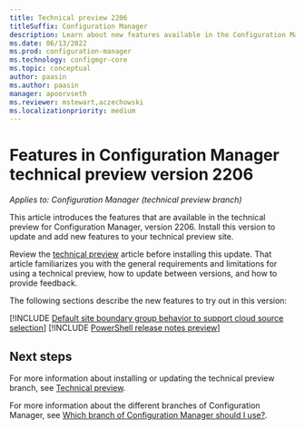 ```yaml
---
title: Technical preview 2206
titleSuffix: Configuration Manager
description: Learn about new features available in the Configuration Manager technical preview branch version 2206.
ms.date: 06/13/2022
ms.prod: configuration-manager
ms.technology: configmgr-core
ms.topic: conceptual
author: paasin
ms.author: paasin
manager: apoorvseth
ms.reviewer: mstewart,aczechowski
ms.localizationpriority: medium
---
```


# Features in Configuration Manager technical preview version 2206

*Applies to: Configuration Manager (technical preview branch)*

This article introduces the features that are available in the technical preview for Configuration Manager, version 2206. Install this version to update and add new features to your technical preview site.<!-- baseline only statement: When you install a new technical preview site, this release is also available as a baseline version. --> 

Review the [technical preview](../technical-preview.md) article before installing this update. That article familiarizes you with the general requirements and limitations for using a technical preview, how to update between versions, and how to provide feedback.

The following sections describe the new features to try out in this version:

<!-- [!INCLUDE [Example feature name](includes/2206/1234567.md)] -->

[!INCLUDE [Default site boundary group behavior to support cloud source selection](includes/2206/10674394.md)]
[!INCLUDE [PowerShell release notes preview](includes/2206/14431761.md)]


<!-- ## General known issues  -->

<!--  [!INCLUDE [11018755](includes/2112/known-issue-11018755.md)] -->
## Next steps

For more information about installing or updating the technical preview branch, see [Technical preview](../technical-preview.md).

For more information about the different branches of Configuration Manager, see [Which branch of Configuration Manager should I use?](../../understand/which-branch-should-i-use.md).
